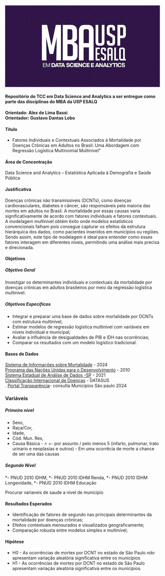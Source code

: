 ![USP ESALQ](img/usp.jpeg)


#### Repositório do TCC em Data Science and Analytics a ser entregue como parte das disciplinas do MBA da USP ESALQ ####

**Orientado: Alex de Lima Bassi** <BR>
**Orientador: Gustavo Dantas Lobo**


#### Título ######

- Fatores Individuais e Contextuais Associados à Mortalidade por Doenças Crônicas em Adultos no Brasil: Uma Abordagem com Regressão Logística Multinomial Multinível"

#### Área de Concentração ####

Data Science and Analytics – Estatística Aplicada à Demografia e Saúde Pública

#### Justificativa ####

Doenças crônicas não transmissíveis (DCNTs), como doenças cardiovasculares, diabetes e câncer, são responsáveis pela maioria das mortes em adultos no Brasil. A mortalidade por essas causas varia significativamente de acordo com fatores individuais e fatores contextuais. A modelagem multinível obtém êxito onde modelos estatísticos convencionais falham pois consegue capturar os efeitos da estrutura hierárquica dos dados, como pacientes inseridos em municípios ou regiões. Sendo assim, este tipo de modelagem é ideal para entender como esses fatores interagem em diferentes níveis, permitindo uma análise mais precisa e direcionada.

#### Objetivos ####

##### Objetivo Geral #####

Investigar os determinantes individuais e contextuais da mortalidade por doenças crônicas em adultos brasileiros por meio da regressão logística multinível.

##### Objetivos Específicos #####

- Integrar e preparar uma base de dados sobre mortalidade por DCNTs com estrutura multinível;
- Estimar modelos de regressão logística multinível com variáveis em níveis individual e municipal;
- Avaliar a influência de desigualdades de PIB e IDH nas ocorrências;
- Comparar os resultados com um modelo logístico tradicional.

#### Bases de Dados ####

[Sistema de Informações sobre Mortalidade](http://sim.saude.gov.br/default.asp) - 2024 <br>
[Programa das Nações Unidas para o Desenvolvimento](https://www.undp.org/pt/brazil/pnud-no-brasil) - 2010 <br>
[Sistema Estadual de Análise de Dados -SP](https://www.seade.gov.br/institucional/fundacao-seade) - 2021 <br>
[Classificação Internacional de Doenças](http://www2.datasus.gov.br/cid10/V2008/descrcsv.htm) - DATASUS <br>.
[Portal Transparência](https://portaldatransparencia.gov.br/)- consulta Municipios São paulo 2024

### Variáveis ####

##### Primeiro nível ##### 

- Sexo,
- Raça/Cor,
- Idade,
- Cód. Mun. Res,
- Causa Básica - > +- por assunto / pelo menos 5 (infarto, pulmonar, trato urinario e neoplasias e outros) - Em uma ocorrêcia de morte a chance de ser uma das causas

##### Segundo Nível #####

*- PNUD 2010 IDHM,
*- PNUD 2010 IDHM Renda,
*- PNUD 2010 IDHM Longevidade,
*- PNUD 2010 IDHM Educação

Procurar variaveis de saude a nivel de municipio

#### Resultados Esperados ####

- Identificação de fatores de segundo nas principais determinantes da mortalidade por doenças crônicas;
- Efeitos contextuais mensurados e visualizados geograficamente;
- Comparação robusta entre modelos simples e multinível;

#### Hipótese #####
- H0 - As ocorrências de mortes por DCNT no estado de São Paulo *não* apresentam variação aleatória significativa entre os municípios 
- H1 - As ocorrências de mortes por DCNT no estado de São Paulo apresentam variação aleatória significativa entre os municípios.

